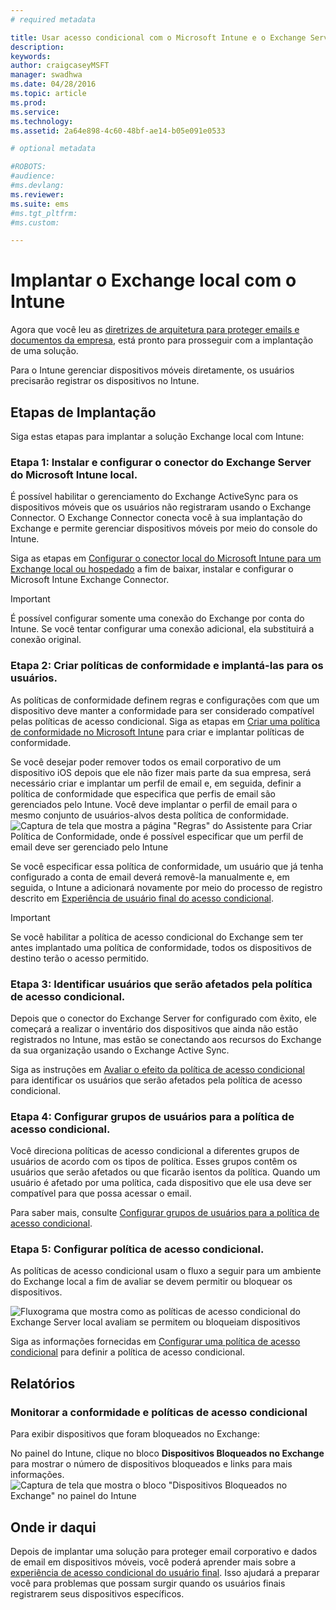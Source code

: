 ```yaml
---
# required metadata

title: Usar acesso condicional com o Microsoft Intune e o Exchange Server local
description:
keywords:
author: craigcaseyMSFT
manager: swadhwa
ms.date: 04/28/2016
ms.topic: article
ms.prod:
ms.service:
ms.technology:
ms.assetid: 2a64e898-4c60-48bf-ae14-b05e091e0533

# optional metadata

#ROBOTS:
#audience:
#ms.devlang:
ms.reviewer: 
ms.suite: ems
#ms.tgt_pltfrm:
#ms.custom:

---
```


# Implantar o Exchange local com o Intune

Agora que você leu as [diretrizes de arquitetura para proteger emails e documentos da empresa](architecture-guidance-for-protecting-company-email-and-documents.md), está pronto para prosseguir com a implantação de uma solução.

Para o Intune gerenciar dispositivos móveis diretamente, os usuários precisarão registrar os dispositivos no Intune.

## Etapas de Implantação
Siga estas etapas para implantar a solução Exchange local com Intune:

### Etapa 1: Instalar e configurar o conector do Exchange Server do Microsoft Intune local.

É possível habilitar o gerenciamento do Exchange ActiveSync para os dispositivos móveis que os usuários não registraram usando o Exchange Connector. O Exchange Connector conecta você à sua implantação do Exchange e permite gerenciar dispositivos móveis por meio do console do Intune.

Siga as etapas em [Configurar o conector local do Microsoft Intune para um Exchange local ou hospedado](/intune/deploy-use/intune-on-premises-exchange-connector) a fim de baixar, instalar e configurar o Microsoft Intune Exchange Connector.

> [!IMPORTANT]
> É possível configurar somente uma conexão do Exchange por conta do Intune. Se você tentar configurar uma conexão adicional, ela substituirá a conexão original.

### Etapa 2: Criar políticas de conformidade e implantá-las para os usuários.
As políticas de conformidade definem regras e configurações com que um dispositivo deve manter a conformidade para ser considerado compatível pelas políticas de acesso condicional. Siga as etapas em [Criar uma política de conformidade no Microsoft Intune](/intune/deployuse/create-a-device-compliance-policy-in-microsoft-intune) para criar e implantar políticas de conformidade.

Se você desejar poder remover todos os email corporativo de um dispositivo iOS depois que ele não fizer mais parte da sua empresa, será necessário criar e implantar um perfil de email e, em seguida, definir a política de conformidade que especifica que perfis de email são gerenciados pelo Intune. Você deve implantar o perfil de email para o mesmo conjunto de usuários-alvos desta política de conformidade.
![Captura de tela que mostra a página "Regras" do Assistente para Criar Política de Conformidade, onde é possível especificar que um perfil de email deve ser gerenciado pelo Intune](./media/ProtectEmail/Hybrid-Onprem-ExchSrvr-Wizard6.PNG)

Se você especificar essa política de conformidade, um usuário que já tenha configurado a conta de email deverá removê-la manualmente e, em seguida, o Intune a adicionará novamente por meio do processo de registro descrito em [Experiência de usuário final do acesso condicional](end-user-experience-conditional-access.md).

> [!IMPORTANT]
> Se você habilitar a política de acesso condicional do Exchange sem ter antes implantado uma política de conformidade, todos os dispositivos de destino terão o acesso permitido.

### Etapa 3: Identificar usuários que serão afetados pela política de acesso condicional.
Depois que o conector do Exchange Server for configurado com êxito, ele começará a realizar o inventário dos dispositivos que ainda não estão registrados no Intune, mas estão se conectando aos recursos do Exchange da sua organização usando o Exchange Active Sync.  

Siga as instruções em [Avaliar o efeito da política de acesso condicional](/intune/deploy-use/restrict-access-to-exchange-online-with-microsoft-intune#configure-conditional-access) para identificar os usuários que serão afetados pela política de acesso condicional.


### Etapa 4: Configurar grupos de usuários para a política de acesso condicional.
Você direciona políticas de acesso condicional a diferentes grupos de usuários de acordo com os tipos de política. Esses grupos contêm os usuários que serão afetados ou que ficarão isentos da política. Quando um usuário é afetado por uma política, cada dispositivo que ele usa deve ser compatível para que possa acessar o email.

Para saber mais, consulte [Configurar grupos de usuários para a política de acesso condicional](/intune/deploy-use/restrict-access-to-exchange-online-with-microsoft-intune#configure-conditional-access).

### Etapa 5: Configurar política de acesso condicional.
As políticas de acesso condicional usam o fluxo a seguir para um ambiente do Exchange local a fim de avaliar se devem permitir ou bloquear os dispositivos.

![Fluxograma que mostra como as políticas de acesso condicional do Exchange Server local avaliam se permitem ou bloqueiam dispositivos](./media/ProtectEmail/conditional-access-8-2.png)

Siga as informações fornecidas em [Configurar uma política de acesso condicional](/intune/deploy-use/restrict-access-to-exchange-onpremises-with-microsoft-intune#-a-name-bkmk_enablexchngonprem-a-configure-a-conditional-access-policy) para definir a política de acesso condicional.

## Relatórios

### Monitorar a conformidade e políticas de acesso condicional
Para exibir dispositivos que foram bloqueados no Exchange:

No painel do Intune, clique no bloco **Dispositivos Bloqueados no Exchange** para mostrar o número de dispositivos bloqueados e links para mais informações.
![Captura de tela que mostra o bloco "Dispositivos Bloqueados no Exchange" no painel do Intune](./media/ProtectEmail/intune-sa-6blocked-devices.PNG)

## Onde ir daqui
Depois de implantar uma solução para proteger email corporativo e dados de email em dispositivos móveis, você poderá aprender mais sobre a [experiência de acesso condicional do usuário final](end-user-experience-conditional-access.md). Isso ajudará a preparar você para problemas que possam surgir quando os usuários finais registrarem seus dispositivos específicos.


<!--HONumber=Apr16_HO4-->


